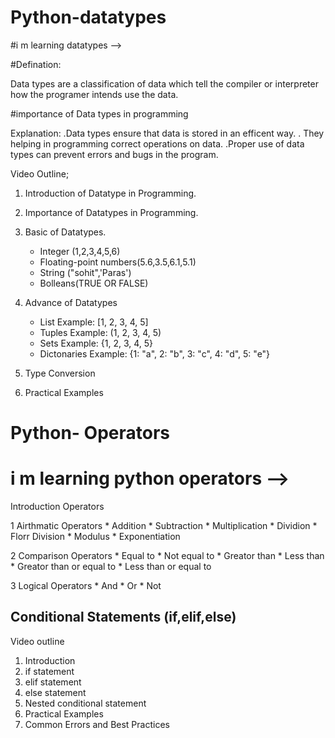 # Python-datatypes
#i m learning datatypes  -->

#Defination:

Data types are a classification of data which tell the compiler or interpreter how the programer intends use the data.

#importance of Data types in programming

Explanation:
.Data types ensure that data is stored in an efficent way.
. They helping in programming correct operations on data.
.Proper use of data types can prevent errors and bugs in the program.


Video Outline;
1. Introduction of Datatype in Programming.
2. Importance of Datatypes in Programming.
3. Basic of Datatypes.
    * Integer (1,2,3,4,5,6)
    * Floating-point numbers(5.6,3.5,6.1,5.1)
    * String ("sohit",'Paras')
    * Bolleans(TRUE OR FALSE)

4. Advance of Datatypes
    * List             Example: [1, 2, 3, 4, 5]
    * Tuples           Example: (1, 2, 3, 4, 5)
    * Sets             Example: {1, 2, 3, 4, 5}
    * Dictonaries      Example: {1: "a", 2: "b", 3: "c", 4: "d", 5: "e"}

5. Type Conversion
6. Practical Examples

# Python- Operators
# i m learning python operators  -->

Introduction Operators

1 Airthmatic Operators
    * Addition
    * Subtraction
    * Multiplication
    * Dividion
    * Florr Division
    * Modulus
    * Exponentiation

2 Comparison Operators
    * Equal to
    * Not equal to
    * Greator than
    * Less than
    * Greator than or equal to
    * Less than or equal to

3 Logical Operators
    * And
    * Or
    * Not

## Conditional Statements (if,elif,else)

Video outline
1. Introduction
2. if statement
3. elif statement 
4. else statement
5. Nested conditional statement
5. Practical Examples
6. Common  Errors and Best Practices

